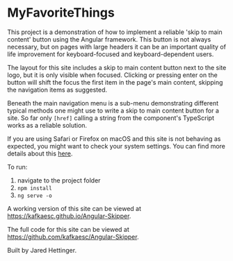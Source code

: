 # MyFavoriteThings

This project is a demonstration of how to implement a reliable 'skip to main content' button using the Angular framework. This button is not always necessary, but on pages with large headers it can be an important quality of life improvement for keyboard-focused and keyboard-dependent users.

The layout for this site includes a skip to main content button next to the site logo, but it is only visible when focused. Clicking or pressing enter on the button will shift the focus the first item in the page's main content, skipping the navigation items as suggested.

Beneath the main navigation menu is a sub-menu demonstrating different typical methods one might use to write a skip to main content button for a site. So far only `[href]` calling a string from the component's TypeScript works as a reliable solution.

If you are using Safari or Firefox on macOS and this site is not behaving as expected, you might want to check your system settings. You can find more details about this [here](https://stackoverflow.com/questions/11704828/how-to-allow-keyboard-focus-of-links-in-firefox/11713537#11713537).

To run:
1. navigate to the project folder
1. `npm install`
1. `ng serve -o`

A working version of this site can be viewed at https://kafkaesc.github.io/Angular-Skipper.

The full code for this site can be viewed at https://github.com/kafkaesc/Angular-Skipper.

Built by Jared Hettinger.